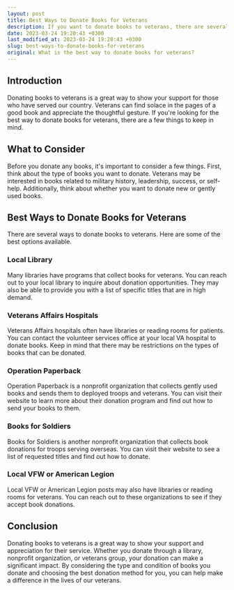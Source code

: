 ```yaml
---
layout: post
title: Best Ways to Donate Books for Veterans
description: If you want to donate books to veterans, there are several options available to you. Check out the best ways to do so in this article.
date: 2023-03-24 19:20:43 +0300
last_modified_at: 2023-03-24 19:20:43 +0300
slug: best-ways-to-donate-books-for-veterans
original: What is the best way to donate books for veterans?
---
```

## Introduction

Donating books to veterans is a great way to show your support for those who have served our country. Veterans can find solace in the pages of a good book and appreciate the thoughtful gesture. If you're looking for the best way to donate books for veterans, there are a few things to keep in mind.

## What to Consider

Before you donate any books, it's important to consider a few things. First, think about the type of books you want to donate. Veterans may be interested in books related to military history, leadership, success, or self-help. Additionally, think about whether you want to donate new or gently used books.

## Best Ways to Donate Books for Veterans

There are several ways to donate books to veterans. Here are some of the best options available.

### Local Library

Many libraries have programs that collect books for veterans. You can reach out to your local library to inquire about donation opportunities. They may also be able to provide you with a list of specific titles that are in high demand.

### Veterans Affairs Hospitals

Veterans Affairs hospitals often have libraries or reading rooms for patients. You can contact the volunteer services office at your local VA hospital to donate books. Keep in mind that there may be restrictions on the types of books that can be donated.

### Operation Paperback

Operation Paperback is a nonprofit organization that collects gently used books and sends them to deployed troops and veterans. You can visit their website to learn more about their donation program and find out how to send your books to them.

### Books for Soldiers

Books for Soldiers is another nonprofit organization that collects book donations for troops serving overseas. You can visit their website to see a list of requested titles and find out how to donate.

### Local VFW or American Legion

Local VFW or American Legion posts may also have libraries or reading rooms for veterans. You can reach out to these organizations to see if they accept book donations.

## Conclusion

Donating books to veterans is a great way to show your support and appreciation for their service. Whether you donate through a library, nonprofit organization, or veterans group, your donation can make a significant impact. By considering the type and condition of books you donate and choosing the best donation method for you, you can help make a difference in the lives of our veterans.